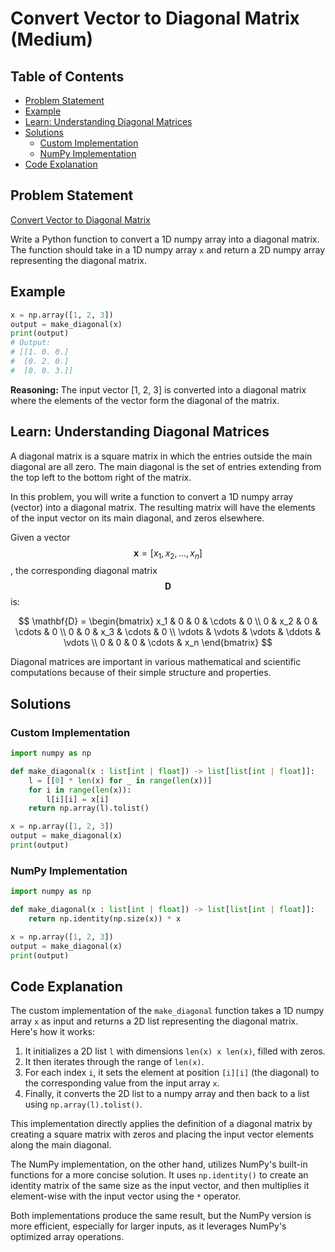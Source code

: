 # Convert Vector to Diagonal Matrix (Medium)

## Table of Contents

- [Problem Statement](#problem-statement)
- [Example](#example)
- [Learn: Understanding Diagonal Matrices](#learn-understanding-diagonal-matrices)
- [Solutions](#solutions)
  - [Custom Implementation](#custom-implementation)
  - [NumPy Implementation](#numpy-implementation)
- [Code Explanation](#code-explanation)

## Problem Statement

[Convert Vector to Diagonal Matrix](https://www.deep-ml.com/problem/Convert%20Vector%20to%20Diagonal%20Matrix)

Write a Python function to convert a 1D numpy array into a diagonal matrix. The function should take in a 1D numpy array `x` and return a 2D numpy array representing the diagonal matrix.

## Example

```python
x = np.array([1, 2, 3])
output = make_diagonal(x)
print(output)
# Output:
# [[1. 0. 0.]
#  [0. 2. 0.]
#  [0. 0. 3.]]
```

**Reasoning:** The input vector [1, 2, 3] is converted into a diagonal matrix where the elements of the vector form the diagonal of the matrix.

## Learn: Understanding Diagonal Matrices

A diagonal matrix is a square matrix in which the entries outside the main diagonal are all zero. The main diagonal is the set of entries extending from the top left to the bottom right of the matrix.

In this problem, you will write a function to convert a 1D numpy array (vector) into a diagonal matrix. The resulting matrix will have the elements of the input vector on its main diagonal, and zeros elsewhere.

Given a vector $$ \mathbf{x} = [x_1, x_2, \ldots, x_n] $$, the corresponding diagonal matrix $$ \mathbf{D} $$ is:

$$
\mathbf{D} = \begin{bmatrix}
x_1 & 0 & 0 & \cdots & 0 \\
0 & x_2 & 0 & \cdots & 0 \\
0 & 0 & x_3 & \cdots & 0 \\
\vdots & \vdots & \vdots & \ddots & \vdots \\
0 & 0 & 0 & \cdots & x_n
\end{bmatrix}
$$

Diagonal matrices are important in various mathematical and scientific computations because of their simple structure and properties.

## Solutions

### Custom Implementation

```python
import numpy as np

def make_diagonal(x : list[int | float]) -> list[list[int | float]]:
    l = [[0] * len(x) for _ in range(len(x))]
    for i in range(len(x)):
        l[i][i] = x[i]
    return np.array(l).tolist()

x = np.array([1, 2, 3])
output = make_diagonal(x)
print(output)
```

### NumPy Implementation

```python
import numpy as np

def make_diagonal(x : list[int | float]) -> list[list[int | float]]:
    return np.identity(np.size(x)) * x

x = np.array([1, 2, 3])
output = make_diagonal(x)
print(output)
```

## Code Explanation

The custom implementation of the `make_diagonal` function takes a 1D numpy array `x` as input and returns a 2D list representing the diagonal matrix. Here's how it works:

1. It initializes a 2D list `l` with dimensions `len(x) x len(x)`, filled with zeros.
2. It then iterates through the range of `len(x)`.
3. For each index `i`, it sets the element at position `[i][i]` (the diagonal) to the corresponding value from the input array `x`.
4. Finally, it converts the 2D list to a numpy array and then back to a list using `np.array(l).tolist()`.

This implementation directly applies the definition of a diagonal matrix by creating a square matrix with zeros and placing the input vector elements along the main diagonal.

The NumPy implementation, on the other hand, utilizes NumPy's built-in functions for a more concise solution. It uses `np.identity()` to create an identity matrix of the same size as the input vector, and then multiplies it element-wise with the input vector using the `*` operator.

Both implementations produce the same result, but the NumPy version is more efficient, especially for larger inputs, as it leverages NumPy's optimized array operations.
